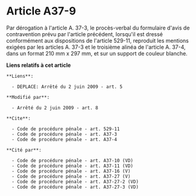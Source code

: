# Article A37-9

Par dérogation à l'article A. 37-3, le procès-verbal du formulaire d'avis de contravention prévu par l'article précédent,
lorsqu'il est dressé conformément aux dispositions de l'article 529-11, reproduit les mentions exigées par les articles A.
37-3 et le troisième alinéa de l'article A. 37-4, dans un format 210 mm x 297 mm, et sur un support de couleur blanche.

**Liens relatifs à cet article**

	**Liens**:

	  - DEPLACE: Arrêté du 2 juin 2009 - art. 5

	**Modifié par**:

	  - Arrêté du 2 juin 2009 - art. 8

	**Cite**:

	  - Code de procédure pénale - art. 529-11
	  - Code de procédure pénale - art. A37-3
	  - Code de procédure pénale - art. A37-4

	**Cité par**:

	  - Code de procédure pénale - art. A37-10 (VD)
	  - Code de procédure pénale - art. A37-11 (VD)
	  - Code de procédure pénale - art. A37-16 (V)
	  - Code de procédure pénale - art. A37-27 (V)
	  - Code de procédure pénale - art. A37-27-2 (VD)
	  - Code de procédure pénale - art. A37-27-3 (VD)
